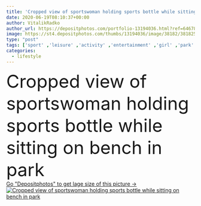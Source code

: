 ```yaml
---
title: 'Cropped view of sportswoman holding sports bottle while sitting on bench in park '
date: 2020-06-19T08:10:37+00:00
author: VitalikRadko
author_url: https://depositphotos.com/portfolio-13194036.html?ref=64678756
image: https://st4.depositphotos.com/thumbs/13194036/image/38182/381825148/api_thumb_450.jpg?forcejpeg=true
type: "post"
tags: ['sport' ,'leisure' ,'activity' ,'entertainment' ,'girl' ,'park' ,'outdoors' ,'fresh' ,'water' ,'technology' ,'drink' ,'sit' ,'rest' ,'hold' ,'beverage' ,'woman' ,'electronic' ,'wireless' ,'music' ,'sportive' ,'fit' ,'fitness' ,'headphones' ,'listen' ,'outside' ,'refreshing' ,'athlete' ,'gadget' ,'bench' ,'daylight' ,'sporting' ,'daytime' ,'use' ,'smartphone' ,'partial' ,'sporty' ,'sportswear' ,'Cropped' ,'sportswoman' ,'copy space' ,'one person' ,'young adult' ,'Healthy Lifestyle' ,'digital device' ,'sports bottle' ]
categories: 
  - lifestyle
---
```

<div aling="center">
            <font size="60"> Cropped view of sportswoman holding sports bottle while sitting on bench in park</font>   
</div>
<div>
    <a href='https://st4.depositphotos.com/thumbs/13194036/image/38182/381825148/api_thumb_450.jpg?forcejpeg=true?ref=64678756' target=_blank > Go "Depositphotos" to get lage size of this picture ->
        <img href='https://st4.depositphotos.com/thumbs/13194036/image/38182/381825148/api_thumb_450.jpg?forcejpeg=true?ref=64678756' src='https://st4.depositphotos.com/13194036/38182/i/950/depositphotos_381825148-stock-photo-cropped-view-sportswoman-holding-sports.jpg?forcejpeg=true' alt='Cropped view of sportswoman holding sports bottle while sitting on bench in park' >
    </a>
</div>
